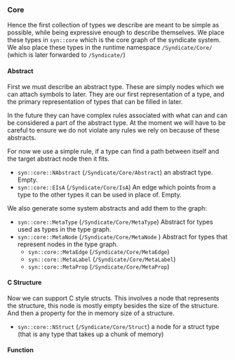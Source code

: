 
### Core

Hence the first collection of types we describe are meant to be simple as possible, while being expressive enough to describe themselves. We place these types in `syn::core` which is the core graph of the syndicate system. We also place these types in the runtime namespace `/Syndicate/Core/` (which is later forwarded to `/Syndicate/`)

#### Abstract

First we must describe an abstract type. These are simply nodes which we can attach symbols to later. They are our first representation of a type, and the primary representation of types that can be filled in later.

In the future they can have complex rules associated with what can and can be considered a part of the abstract type. At the moment we will have to be careful to ensure we do not violate any rules we rely on because of these abstracts.

For now we use a simple rule, if a type can find a path between itself and the target abstract node then it fits.

* `syn::core::NAbstract` (`/Syndicate/Core/Abstract`) an abstract type. Empty.
* `syn::core::EIsA` (`/Syndicate/Core/IsA`) An edge which points from a type to the other types it can be used in place of. Empty.

We also generate some system abstracts and add them to the graph:

* `syn::core::MetaType` (`/Syndicate/Core/MetaType`) Abstract for types used as types in the type graph.
* `syn::core::MetaNode` (`/Syndicate/Core/MetaNode` ) Abstract for types that represent nodes in the type graph.
  * `syn::core::MetaEdge` (`/Syndicate/Core/MetaEdge`)
  * `syn::core::MetaLabel` (`/Syndicate/Core/MetaLabel`)
  * `syn::core::MetaProp` (`/Syndicate/Core/MetaProp`)

#### C Structure

Now we can support C style structs. This involves a node that represents the structure, this node is mostly empty besides the size of the structure. And then a property for the in memory size of a structure.

* `syn::core::NStruct` (`/Syndicate/Core/Struct`) a node for a struct type (that is any type that takes up a chunk of memory)

#### Function